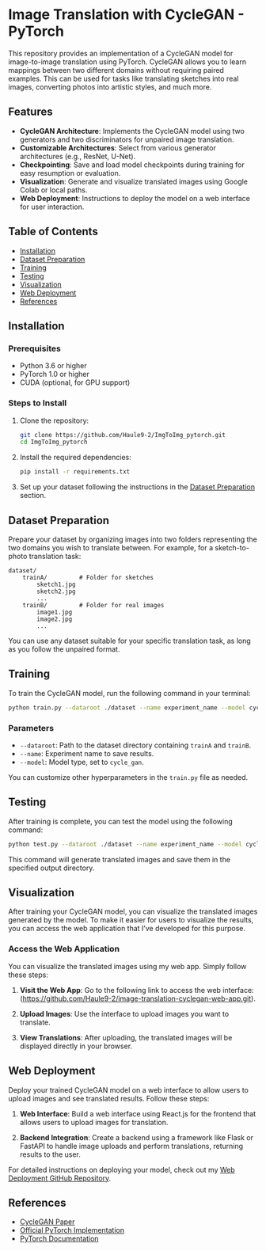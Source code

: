 
# Image Translation with CycleGAN - PyTorch

This repository provides an implementation of a CycleGAN model for image-to-image translation using PyTorch. CycleGAN allows you to learn mappings between two different domains without requiring paired examples. This can be used for tasks like translating sketches into real images, converting photos into artistic styles, and much more.

## Features

- **CycleGAN Architecture**: Implements the CycleGAN model using two generators and two discriminators for unpaired image translation.
- **Customizable Architectures**: Select from various generator architectures (e.g., ResNet, U-Net).
- **Checkpointing**: Save and load model checkpoints during training for easy resumption or evaluation.
- **Visualization**: Generate and visualize translated images using Google Colab or local paths.
- **Web Deployment**: Instructions to deploy the model on a web interface for user interaction.

## Table of Contents

- [Installation](#installation)
- [Dataset Preparation](#dataset-preparation)
- [Training](#training)
- [Testing](#testing)
- [Visualization](#visualization)
- [Web Deployment](#web-deployment)
- [References](#references)

## Installation

### Prerequisites

- Python 3.6 or higher
- PyTorch 1.0 or higher
- CUDA (optional, for GPU support)

### Steps to Install

1. Clone the repository:

    ```bash
    git clone https://github.com/Haule9-2/ImgToImg_pytorch.git
    cd ImgToImg_pytorch
    ```

2. Install the required dependencies:

    ```bash
    pip install -r requirements.txt
    ```

3. Set up your dataset following the instructions in the [Dataset Preparation](#dataset-preparation) section.

## Dataset Preparation

Prepare your dataset by organizing images into two folders representing the two domains you wish to translate between. For example, for a sketch-to-photo translation task:

```
dataset/
    trainA/         # Folder for sketches
        sketch1.jpg
        sketch2.jpg
        ...
    trainB/         # Folder for real images
        image1.jpg
        image2.jpg
        ...
```

You can use any dataset suitable for your specific translation task, as long as you follow the unpaired format.

## Training

To train the CycleGAN model, run the following command in your terminal:

```bash
python train.py --dataroot ./dataset --name experiment_name --model cycle_gan --netG resnet_9blocks --niter 200 --niter_decay 100
```

### Parameters

- `--dataroot`: Path to the dataset directory containing `trainA` and `trainB`.
- `--name`: Experiment name to save results.
- `--model`: Model type, set to `cycle_gan`.

You can customize other hyperparameters in the `train.py` file as needed.

## Testing

After training is complete, you can test the model using the following command:

```bash
python test.py --dataroot ./dataset --name experiment_name --model cycle_gan 
```

This command will generate translated images and save them in the specified output directory.

## Visualization

After training your CycleGAN model, you can visualize the translated images generated by the model. To make it easier for users to visualize the results, you can access the web application that I’ve developed for this purpose.

### Access the Web Application

You can visualize the translated images using my web app. Simply follow these steps:

1. **Visit the Web App**: Go to the following link to access the web interface:
   (https://github.com/Haule9-2/image-translation-cyclegan-web-app.git).

2. **Upload Images**: Use the interface to upload images you want to translate. 

3. **View Translations**: After uploading, the translated images will be displayed directly in your browser.

## Web Deployment

Deploy your trained CycleGAN model on a web interface to allow users to upload images and see translated results. Follow these steps:

1. **Web Interface**: Build a web interface using React.js for the frontend that allows users to upload images for translation.
   
2. **Backend Integration**: Create a backend using a framework like Flask or FastAPI to handle image uploads and perform translations, returning results to the user.

For detailed instructions on deploying your model, check out my [Web Deployment GitHub Repository](https://github.com/Haule9-2/image-translation-cyclegan-web-app.git).

## References

- [CycleGAN Paper](https://arxiv.org/abs/1703.10593)
- [Official PyTorch Implementation](https://github.com/junyanz/pytorch-CycleGAN-and-pix2pix)
- [PyTorch Documentation](https://pytorch.org/docs/stable/index.html)
